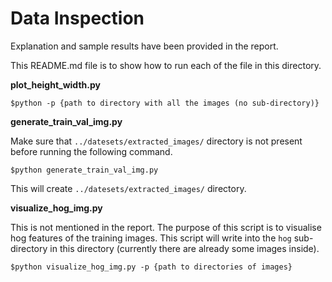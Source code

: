 # Data Inspection

Explanation and sample results have been provided in the report.

This README.md file is to show how to run each of the file in this directory.

**plot_height_width.py**

```shell
$python -p {path to directory with all the images (no sub-directory)}
```

**generate_train_val_img.py**

Make sure that `../datesets/extracted_images/` directory is not present before running the following command.

```shell
$python generate_train_val_img.py
```

This will create `../datesets/extracted_images/` directory.


**visualize_hog_img.py**

This is not mentioned in the report. The purpose of this script is to visualise hog features of the training images. This script will write into the `hog` sub-directory in this directory (currently there are already some images inside).

```shell
$python visualize_hog_img.py -p {path to directories of images}
```

